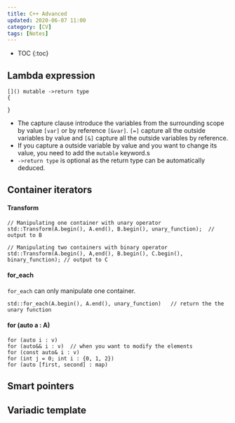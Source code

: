 ```yaml
---
title: C++ Advanced
updated: 2020-06-07 11:00
category: [CV]
tags: [Notes]
---
```


* TOC
{:toc}

## Lambda expression

```
[]() mutable ->return type
{

}
```

* The capture clause introduce the variables from the surrounding scope by value ```[var]``` or by reference ```[&var]```. ```[=]``` capture all the outside variables by value and ```[&]``` capture all the outside variables by reference.
* If you capture a outside variable by value and you want to change its value, you need to add the ```mutable``` keyword.s
* ```->return type``` is optional as the return type can be automatically deduced.


## Container iterators

#### Transform

```
// Manipulating one container with unary operator
std::Transform(A.begin(), A.end(), B.begin(), unary_function);  // output to B

// Manipulating two containers with binary operator
std::Transform(A.begin(), A,end(), B.begin(), C.begin(), binary_function); // output to C
```

#### for_each

```for_each``` can only manipulate one container.

```
std::for_each(A.begin(), A.end(), unary_function)   // return the the unary function
```

#### for (auto a : A)

```
for (auto i : v)
for (auto&& i : v)  // when you want to modify the elements
for (const auto& i : v)
for (int j = 0; int i : {0, 1, 2})
for (auto [first, second] : map)
```

## Smart pointers


## Variadic template